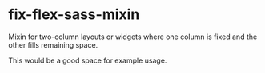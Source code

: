 # fix-flex-sass-mixin
Mixin for two-column layouts or widgets where one column is fixed and the other fills remaining space.

This would be a good space for example usage.
